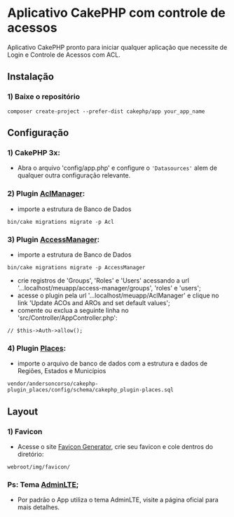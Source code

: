 # Aplicativo CakePHP com controle de acessos

Aplicativo CakePHP pronto para iniciar qualquer aplicação que necessite de Login e Controle de Acessos com ACL.

## Instalação

### 1) Baixe o repositório

```
composer create-project --prefer-dist cakephp/app your_app_name
```


## Configuração

### 1) CakePHP 3x:

- Abra o arquivo 'config/app.php' e configure o `'Datasources'` alem de qualquer outra configuração relevante.

### 2) Plugin [AclManager](https://github.com/ivanamat/cakephp3-aclmanager):

- importe a estrutura de Banco de Dados
```
bin/cake migrations migrate -p Acl
```

### 3) Plugin [AccessManager](https://github.com/andersoncorso/cakephp-plugin-access_manager):

- importe a estrutura de Banco de Dados
```
bin/cake migrations migrate -p AccessManager
```

- crie registros de 'Groups', 'Roles' e 'Users' acessando a url '...localhost/meuapp/access-manager/groups', 'roles' e 'users';
- acesse o plugin pela url '...localhost/meuapp/AclManager' e clique no link 'Update ACOs and AROs and set default values';
- comente ou exclua a seguinte linha no 'src/Controller/AppController.php':
```
// $this->Auth->allow();
```

### 4) Plugin [Places](https://github.com/andersoncorso/cakephp-plugin_places):

- importe o arquivo de banco de dados com a estrutura e dados de Regiões, Estados e Municípios
```
vendor/andersoncorso/cakephp-plugin_places/config/schema/cakephp_plugin-places.sql
```


## Layout

### 1) Favicon
- Acesse o site [Favicon Generator](https://www.favicon-generator.org/), crie seu favicon e cole dentros do diretório:
```
webroot/img/favicon/
```

### Ps: Tema [AdminLTE](https://github.com/maiconpinto/cakephp-adminlte-theme);
- Por padrão o App utiliza o tema AdminLTE, visite a página oficial para mais detalhes. 